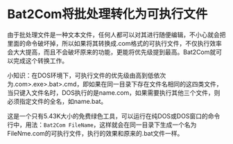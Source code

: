 # Bat2Com将批处理转化为可执行文件
由于批处理文件是一种文本文件，任何人都可以对其进行随便编辑，不小心就会把里面的命令破坏掉，所以如果将其转换成.com格式的可执行文件，不仅执行效率会大大提高，而且不会破坏原来的功能，更能将优先级提到最高。Bat2Com就可以完成这个转换工作。

小知识：在DOS环境下，可执行文件的优先级由高到低依次为.com>.exe>.bat>.cmd，即如果在同一目录下存在文件名相同的这四类文件，当只键入文件名时，DOS执行的是name.com，如果需要执行其他三个文件，则必须指定文件的全名，如name.bat。

这是一个只有5.43K大小的免费绿色工具，可以运行在纯DOS或DOS窗口的命令行中，用法：`Bat2Com FileName`，这样就会在同一目录下生成一个名为FileNme.com的可执行文件，执行的效果和原来的.bat文件一样。